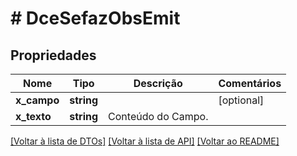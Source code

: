 # # DceSefazObsEmit

## Propriedades

Nome | Tipo | Descrição | Comentários
------------ | ------------- | ------------- | -------------
**x_campo** | **string** |  | [optional]
**x_texto** | **string** | Conteúdo do Campo. |

[[Voltar à lista de DTOs]](../../README.md#models) [[Voltar à lista de API]](../../README.md#endpoints) [[Voltar ao README]](../../README.md)
